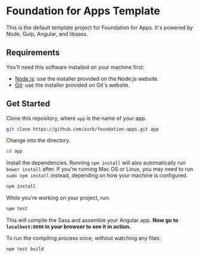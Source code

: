 # Foundation for Apps Template

This is the default template project for Foundation for Apps. It's powered by Node, Gulp, Angular, and libsass.

## Requirements

You'll need this software installed on your machine first:
 - [Node.js](http://nodejs.org/): use the installer provided on the Node.js website.
 - [Git](http://git-scm.com/downloads): use the installer provided on Git's website.

## Get Started

Clone this repository, where `app` is the name of your app.

```bash
git clone https://github.com/zurb/foundation-apps.git app
```

Change into the directory.

```bash
cd app
```

Install the dependencies. Running `npm install` will also automatically run `bower install` after. If you're running Mac OS or Linux, you may need to run `sudo npm install` instead, depending on how your machine is configured.

```bash
npm install
```

While you're working on your project, run:

```bash
npm test
```

This will compile the Sass and assemble your Angular app. **Now go to `localhost:8080` in your browser to see it in action.**

To run the compiling process once, without watching any files:

```bash
npm test build
```